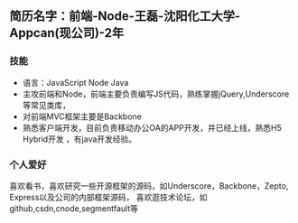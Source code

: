 ## 简历名字：前端-Node-王磊-沈阳化工大学-Appcan(现公司)-2年
### 技能
* 语言：JavaScript Node Java
* 主攻前端和Node，前端主要负责编写JS代码，熟练掌握jQuery,Underscore等常见类库，
* 对前端MVC框架主要是Backbone
* 熟悉客户端开发，目前负责移动办公OA的APP开发，并已经上线，熟悉H5 Hybrid开发 ，有java开发经验。

### 个人爱好
喜欢看书，喜欢研究一些开源框架的源码，如Underscore，Backbone，Zepto, Express以及公司的内部框架源码，
喜欢逛技术论坛，如github,csdn,cnode,segmentfault等